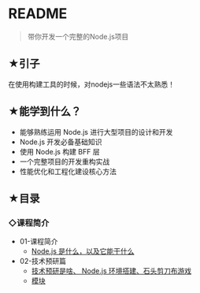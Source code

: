 # README

> 带你开发一个完整的Node.js项目

## ★引子

在使用构建工具的时候，对nodejs一些语法不太熟悉！

## ★能学到什么？

- 能够熟练运用 Node.js 进行大型项目的设计和开发
- Node.js 开发必备基础知识
- 使用 Node.js 构建 BFF 层
- 一个完整项目的开发重构实战
- 性能优化和工程化建设核心方法

## ★目录

### ◇课程简介

- 01-课程简介
  - [ Node.js 是什么，以及它能干什么](./01-课程简介/01-课程简介.md)
- 02-技术预研篇
  - [技术预研是啥、 Node.js 环境搭建、石头剪刀布游戏](./02-技术预研篇/01-技术预研篇.md)
  - [模块](./02-技术预研篇/02-模块.md)

